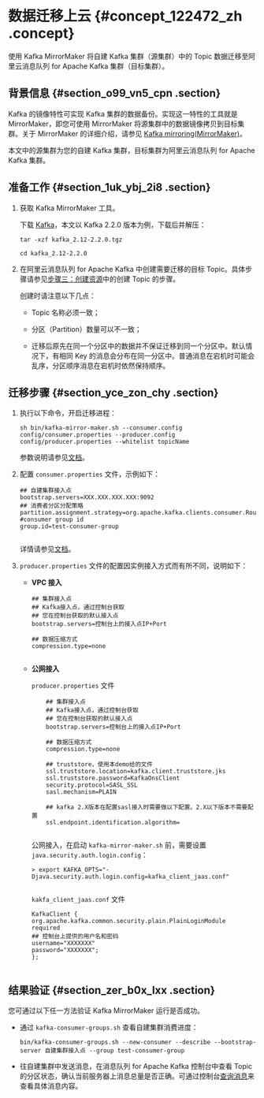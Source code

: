 # 数据迁移上云 {#concept_122472_zh .concept}

使用 Kafka MirrorMaker 将自建 Kafka 集群（源集群）中的 Topic 数据迁移至阿里云消息队列 for Apache Kafka 集群（目标集群）。

## 背景信息 {#section_o99_vn5_cpn .section}

Kafka 的镜像特性可实现 Kafka 集群的数据备份。实现这一特性的工具就是 MirrorMaker，即您可使用 MirrorMaker 将源集群中的数据镜像拷贝到目标集群。关于 MirrorMaker 的详细介绍，请参见 [Kafka mirroring\(MirrorMaker\)](https://cwiki.apache.org/confluence/pages/viewpage.action?pageId=27846330)。

本文中的源集群为您的自建 Kafka 集群，目标集群为阿里云消息队列 for Apache Kafka 集群。

## 准备工作 {#section_1uk_ybj_2i8 .section}

1.  获取 Kafka MirrorMaker 工具。

    下载 [Kafka](http://kafka.apache.org/downloads)，本文以 Kafka 2.2.0 版本为例，下载后并解压：

    `tar -xzf kafka_2.12-2.2.0.tgz`

    `cd kafka_2.12-2.2.0`

2.  在阿里云消息队列 for Apache Kafka 中创建需要迁移的目标 Topic。具体步骤请参见[步骤三：创建资源](../../../../cn.zh-CN/快速入门/步骤三：创建资源.md#)中的创建 Topic 的步骤。

    创建时请注意以下几点：

    -   Topic 名称必须一致；

    -   分区（Partition）数量可以不一致；

    -   迁移后原先在同一个分区中的数据并不保证迁移到同一个分区中。默认情况下，有相同 Key 的消息会分布在同一分区中。普通消息在宕机时可能会乱序，分区顺序消息在宕机时依然保持顺序。


## 迁移步骤 {#section_yce_zon_chy .section}

1.  执行以下命令，开启迁移进程：

    `sh bin/kafka-mirror-maker.sh --consumer.config config/consumer.properties --producer.config config/producer.properties --whitelist topicName`

    参数说明请参见[文档](https://cwiki.apache.org/confluence/pages/viewpage.action?pageId=27846330)。

2.  配置 `consumer.properties` 文件，示例如下：

    ``` {#codeblock_dbm_1hn_tga .language-java}
    ## 自建集群接入点
    bootstrap.servers=XXX.XXX.XXX.XXX:9092
    ## 消费者分区分配策略
    partition.assignment.strategy=org.apache.kafka.clients.consumer.RoundRobinAssignor
    #consumer group id
    group.id=test-consumer-group
    						
    ```

    详情请参见[文档](https://kafka.apache.org/documentation/#consumerconfigs)。

3.  `producer.properties` 文件的配置因实例接入方式而有所不同，说明如下：

    -   **VPC 接入**

        ``` {#codeblock_k27_gw3_3rl .language-java}
        ## 集群接入点
        ## Kafka接入点，通过控制台获取
        ## 您在控制台获取的默认接入点
        bootstrap.servers=控制台上的接入点IP+Port
        
        ## 数据压缩方式
        compression.type=none
        								
        ```

    -   **公网接入**

        `producer.properties` 文件

        ``` {#codeblock_k77_a9u_ii3 .language-java}
            ## 集群接入点
            ## Kafka接入点，通过控制台获取
            ## 您在控制台获取的默认接入点
            bootstrap.servers=控制台上的接入点IP+Port
        
            ## 数据压缩方式
            compression.type=none
        
            ## truststore，使用本demo给的文件
            ssl.truststore.location=kafka.client.truststore.jks
            ssl.truststore.password=KafkaOnsClient
            security.protocol=SASL_SSL
            sasl.mechanism=PLAIN
        
            ## kafka 2.X版本在配置sasl接入时需要做以下配置。2.X以下版本不需要配置
            ssl.endpoint.identification.algorithm=
        								
        ```

        公网接入，在启动 `kafka-mirror-maker.sh` 前，需要设置`java.security.auth.login.config`：

        ``` {#codeblock_2hj_p0a_b8z .language-java}
        > export KAFKA_OPTS="-Djava.security.auth.login.config=kafka_client_jaas.conf"
        								
        ```

        `kakfa_client_jaas.conf` 文件

        ``` {#codeblock_7xm_sa7_ull .language-java}
        KafkaClient {
        org.apache.kafka.common.security.plain.PlainLoginModule required
        ## 控制台上提供的用户名和密码
        username="XXXXXXX"
        password="XXXXXXX";
        };
        								
        ```


## 结果验证 {#section_zer_b0x_lxx .section}

您可通过以下任一方法验证 Kafka MirrorMaker 运行是否成功。

-   通过 `kafka-consumer-groups.sh` 查看自建集群消费进度：

    `bin/kafka-consumer-groups.sh --new-consumer --describe --bootstrap-server 自建集群接入点 --group test-consumer-group`

-   往自建集群中发送消息，在消息队列 for Apache Kafka 控制台中查看 Topic 的分区状态，确认当前服务器上消息总量是否正确。可通过控制台[查询消息](../../../../cn.zh-CN/用户指南/控制台使用指南/查询消息.md#)来查看具体消息内容。


